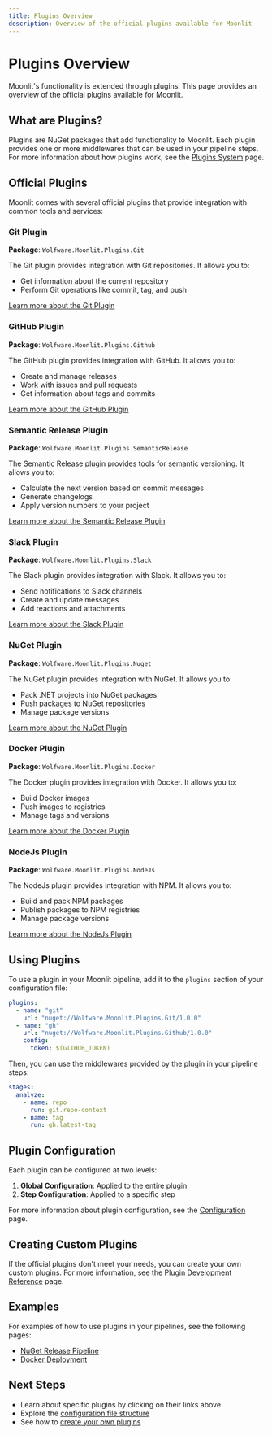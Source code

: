 ```yaml
---
title: Plugins Overview
description: Overview of the official plugins available for Moonlit
---
```


# Plugins Overview

Moonlit's functionality is extended through plugins. This page provides an overview of the official plugins available for Moonlit.

## What are Plugins?

Plugins are NuGet packages that add functionality to Moonlit. Each plugin provides one or more middlewares that can be used in your pipeline steps. For more information about how plugins work, see the [Plugins System](../guide/concepts/plugins.md) page.

## Official Plugins

Moonlit comes with several official plugins that provide integration with common tools and services:

### Git Plugin

**Package**: `Wolfware.Moonlit.Plugins.Git`

The Git plugin provides integration with Git repositories. It allows you to:

- Get information about the current repository
- Perform Git operations like commit, tag, and push

[Learn more about the Git Plugin](./git.md)

### GitHub Plugin

**Package**: `Wolfware.Moonlit.Plugins.Github`

The GitHub plugin provides integration with GitHub. It allows you to:

- Create and manage releases
- Work with issues and pull requests
- Get information about tags and commits

[Learn more about the GitHub Plugin](./github.md)

### Semantic Release Plugin

**Package**: `Wolfware.Moonlit.Plugins.SemanticRelease`

The Semantic Release plugin provides tools for semantic versioning. It allows you to:

- Calculate the next version based on commit messages
- Generate changelogs
- Apply version numbers to your project

[Learn more about the Semantic Release Plugin](./semantic-release.md)

### Slack Plugin

**Package**: `Wolfware.Moonlit.Plugins.Slack`

The Slack plugin provides integration with Slack. It allows you to:

- Send notifications to Slack channels
- Create and update messages
- Add reactions and attachments

[Learn more about the Slack Plugin](./slack.md)

### NuGet Plugin

**Package**: `Wolfware.Moonlit.Plugins.Nuget`

The NuGet plugin provides integration with NuGet. It allows you to:

- Pack .NET projects into NuGet packages
- Push packages to NuGet repositories
- Manage package versions

[Learn more about the NuGet Plugin](./nuget.md)

### Docker Plugin

**Package**: `Wolfware.Moonlit.Plugins.Docker`

The Docker plugin provides integration with Docker. It allows you to:

- Build Docker images
- Push images to registries
- Manage tags and versions

[Learn more about the Docker Plugin](./docker.md)

### NodeJs Plugin

**Package**: `Wolfware.Moonlit.Plugins.NodeJs`

The NodeJs plugin provides integration with NPM. It allows you to:

- Build and pack NPM packages
- Publish packages to NPM registries
- Manage package versions

[Learn more about the NodeJs Plugin](./nodejs.md)

## Using Plugins

To use a plugin in your Moonlit pipeline, add it to the `plugins` section of your configuration file:

```yaml
plugins:
  - name: "git"
    url: "nuget://Wolfware.Moonlit.Plugins.Git/1.0.0"
  - name: "gh"
    url: "nuget://Wolfware.Moonlit.Plugins.Github/1.0.0"
    config:
      token: $(GITHUB_TOKEN)
```

Then, you can use the middlewares provided by the plugin in your pipeline steps:

```yaml
stages:
  analyze:
    - name: repo
      run: git.repo-context
    - name: tag
      run: gh.latest-tag
```

## Plugin Configuration

Each plugin can be configured at two levels:

1. **Global Configuration**: Applied to the entire plugin
2. **Step Configuration**: Applied to a specific step

For more information about plugin configuration, see the [Configuration](../guide/concepts/configuration.md) page.

## Creating Custom Plugins

If the official plugins don't meet your needs, you can create your own custom plugins. For more information, see the [Plugin Development Reference](../reference/plugin-development.md) page.

## Examples

For examples of how to use plugins in your pipelines, see the following pages:

- [NuGet Release Pipeline](./examples/nuget-release.md)
- [Docker Deployment](./examples/docker-deployment.md)

## Next Steps

- Learn about specific plugins by clicking on their links above
- Explore the [configuration file structure](../reference/config-file.md)
- See how to [create your own plugins](../reference/plugin-development.md)
